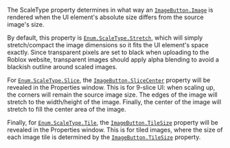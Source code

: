 The ScaleType property determines in what way an [`ImageButton.Image`](https://create.roblox.com/docs/reference/engine/classes/ImageButton#Image)
is rendered when the UI element's absolute size differs from the source
image's size.

By default, this property is
[`Enum.ScaleType.Stretch`](https://create.roblox.com/docs/reference/engine/enums/ScaleType), which will simply
stretch/compact the image dimensions so it fits the UI element's space
exactly. Since transparent pixels are set to black when uploading to the
Roblox website, transparent images should apply alpha blending to avoid a
blackish outline around scaled images.

For [`Enum.ScaleType.Slice`](https://create.roblox.com/docs/reference/engine/enums/ScaleType), the
[`ImageButton.SliceCenter`](https://create.roblox.com/docs/reference/engine/classes/ImageButton#SliceCenter) property will be revealed in the
Properties window. This is for 9-slice UI: when scaling up, the corners
will remain the source image size. The edges of the image will stretch to
the width/height of the image. Finally, the center of the image will
stretch to fill the center area of the image.

Finally, for [`Enum.ScaleType.Tile`](https://create.roblox.com/docs/reference/engine/enums/ScaleType), the
[`ImageButton.TileSize`](https://create.roblox.com/docs/reference/engine/classes/ImageButton#TileSize) property will be revealed in the Properties
window. This is for tiled images, where the size of each image tile is
determined by the [`ImageButton.TileSize`](https://create.roblox.com/docs/reference/engine/classes/ImageButton#TileSize) property.